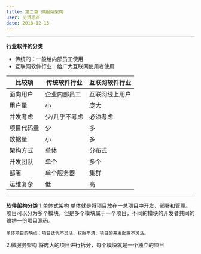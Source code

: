 ```yaml
---
title: 第二章 微服务架构
user: 见贤思齐
date: 2018-12-15
---
```

***
**行业软件的分类**
- 传统的：一般给内部员工使用
- 互联网软件行业：给广大互联网使用者使用

|比较项|传统软件行业|互联网软件行业|
--|--|--|
|面向用户|企业内部员工|互联网线上用户|
|用户量|小|庞大|
|并发考虑|少/几乎不考虑|必须考虑|
|项目代码量|少|多
数据量|小|多
|架构方式|单体|分布式|
开发团队|单个|多个|
部署|单个服务器|集群|
运维复杂|低|高

****
**软件架构分类**
1.单体式架构
	单体就是将项目放在一总项目中开发、部署和管理。项目可以分为多个模块，但是多个模块属于一个项目，不同的模块的开发者共同的维护一份项目源码。
	
	单体项目的缺点：项目迭代不灵活、权限不清、项目的并发配置不灵活。
	
2.微服务架构
	将庞大的项目进行拆分，每个模块就是一个独立的项目



